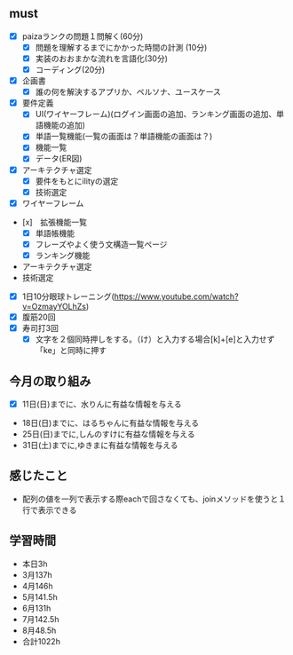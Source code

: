 


## must
- [x] paizaランクの問題１問解く(60分)
  - [x] 問題を理解するまでにかかった時間の計測 (10分)
  - [x] 実装のおおまかな流れを言語化(30分)
  - [x] コーディング(20分)
- [x] 企画書
  - [x] 誰の何を解決するアプリか、ペルソナ、ユースケース
- [x] 要件定義
  - [x] UI(ワイヤーフレーム)(ログイン画面の追加、ランキング画面の追加、単語機能の追加)
  - [x] 単語一覧機能(一覧の画面は？単語機能の画面は？)
  - [x] 機能一覧
  - [x] データ(ER図)
- [x] アーキテクチャ選定
  - [x] 要件をもとにilityの選定
  - [x] 技術選定
- [x] ワイヤーフレーム
- [x]　拡張機能一覧
  - [x] 単語帳機能
  - [x] フレーズやよく使う文構造一覧ページ
  - [x] ランキング機能

- アーキテクチャ選定
- 技術選定 
- [x] 1日10分眼球トレーニング(https://www.youtube.com/watch?v=OzmayYOLhZs)
- [x] 腹筋20回
- [x] 寿司打3回
  - [x] 文字を２個同時押しをする。（け）と入力する場合[k]+[e]と入力せず「ke」と同時に押す
     
## 今月の取り組み
- [x] 11日(日)までに、水りんに有益な情報を与える
- 18日(日)までに、はるちゃんに有益な情報を与える　
- 25日(日)までに,しんのすけに有益な情報を与える
- 31日(土)までに,ゆきまに有益な情報を与える




## 感じたこと
- 配列の値を一列で表示する際eachで回さなくても、joinメソッドを使うと１行で表示できる
  

## 学習時間
  - 本日3h
  - 3月137h
  - 4月146h
  - 5月141.5h
  - 6月131h
  - 7月142.5h
  - 8月48.5h
  - 合計1022h
    




